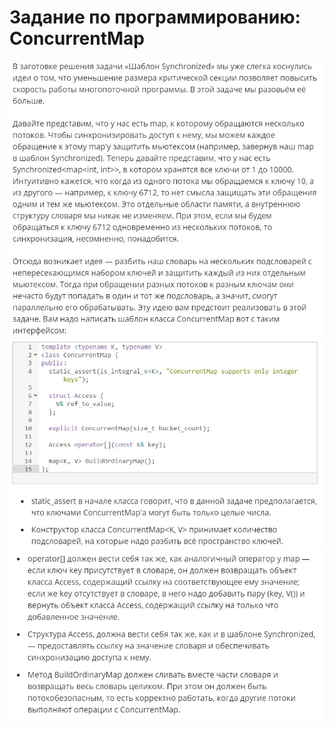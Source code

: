 # Задание по программированию: ConcurrentMap
![image](./../../assets/199.jpg)
![image](./../../assets/200.jpg)
![image](./../../assets/201.jpg)
